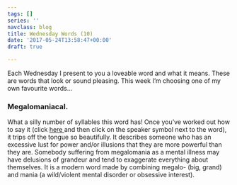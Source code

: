 ```yaml
---
tags: []
series: ''
navclass: blog
title: Wednesday Words (10)
date: '2017-05-24T13:58:47+00:00'
draft: true

---
```



Each Wednesday I present to you a loveable word and what it means. These are words that look or sound pleasing. This week I’m choosing one of my own favourite words...

### Megalomaniacal.
<!--more-->

What a silly number of syllables this word has! Once you’ve worked out how to say it (click [here ](https://en.oxforddictionaries.com/definition/megalomaniacal)and then click on the speaker symbol next to the word), it trips off the tongue so beautifully. It describes someone who has an excessive lust for power and/or illusions that they are more powerful than they are. Somebody suffering from megalomania as a mental illness may have delusions of grandeur and tend to exaggerate everything about themselves. It is a modern word made by combining megalo- (big, grand) and mania (a wild/violent mental disorder or obsessive interest).